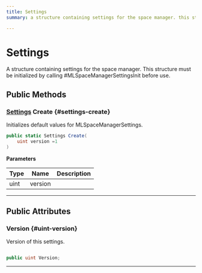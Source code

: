 ```yaml
---
title: Settings
summary: a structure containing settings for the space manager. this structure must be initialized by calling #mlspacemanagersettingsinit before use. 

---
```


# Settings




A structure containing settings for the space manager. This structure must be initialized by calling #MLSpaceManagerSettingsInit before use.   





## Public Methods

### [Settings](/versioned_docs/version-02-Aug-2023/unity-api/api/UnityEngine.XR.MagicLeap/MLSpace/UnityEngine.XR.MagicLeap.MLSpace.Settings.md) Create {#settings-create}

Initializes default values for MLSpaceManagerSettings. 

```csharp
public static Settings Create(
    uint version =1
)
```


**Parameters**

| Type | Name  | Description  | 
|--|--|--|
| uint |version||






-----------

## Public Attributes

### Version {#uint-version}

Version of this settings. 

```csharp

public uint Version;

```






-----------


